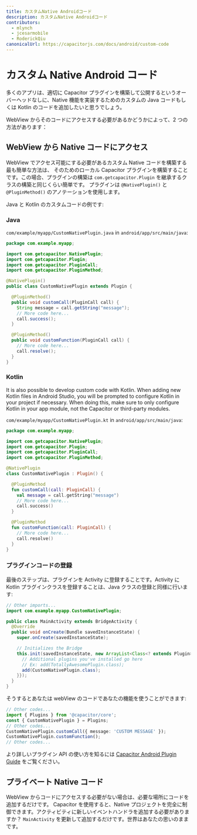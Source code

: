 ```yaml
---
title: カスタムNative Androidコード
description: カスタムNative Androidコード
contributors:
  - mlynch
  - jcesarmobile
  - RoderickQiu
canonicalUrl: https://capacitorjs.com/docs/android/custom-code
---
```


# カスタム Native Android コード

多くのアプリは、適切に Capacitor プラグインを構築して公開するというオーバーヘッドなしに、Native 機能を実装するためのカスタムの Java コードもしくは Kotlin のコードを追加したいと思うでしょう。

WebView からそのコードにアクセスする必要があるかどうかによって、2 つの方法があります：

## WebView から Native コードにアクセス

WebView でアクセス可能にする必要があるカスタム Native コードを構築する最も簡単な方法は、
そのためのローカル Capacitor プラグインを構築することです。この場合、プラグインの構築は `com.getcapacitor.Plugin` を継承するクラスの構築と同じくらい簡単です。
プラグインは `@NativePlugin()` と `@PluginMethod()` のアノテーションを使用します。

Java と Kotlin のカスタムコードの例です:

### Java

`com/example/myapp/CustomNativePlugin.java` in `android/app/src/main/java`:

```java
package com.example.myapp;

import com.getcapacitor.NativePlugin;
import com.getcapacitor.Plugin;
import com.getcapacitor.PluginCall;
import com.getcapacitor.PluginMethod;

@NativePlugin()
public class CustomNativePlugin extends Plugin {

  @PluginMethod()
  public void customCall(PluginCall call) {
    String message = call.getString("message");
    // More code here...
    call.success();
  }

  @PluginMethod()
  public void customFunction(PluginCall call) {
    // More code here...
    call.resolve();
  }
}
```

### Kotlin

It is also possible to develop custom code with Kotlin. When adding new Kotlin files in Android Studio, you will be prompted to configure Kotlin in your project if necessary. When doing this, make sure to only configure Kotlin in your app module, not the Capacitor or third-party modules.

`com/example/myapp/CustomNativePlugin.kt` in `android/app/src/main/java`:

```kotlin
package com.example.myapp;

import com.getcapacitor.NativePlugin;
import com.getcapacitor.Plugin;
import com.getcapacitor.PluginCall;
import com.getcapacitor.PluginMethod;

@NativePlugin
class CustomNativePlugin : Plugin() {

  @PluginMethod
  fun customCall(call: PluginCall) {
    val message = call.getString("message")
    // More code here...
    call.success()
  }

  @PluginMethod
  fun customFunction(call: PluginCall) {
    // More code here...
    call.resolve()
  }
}
```

### プラグインコードの登録

最後のステップは、プラグインを Activity に登録することです。Activity に Kotlin プラグインクラスを登録することは、Java クラスの登録と同様に行います:

```java
// Other imports...
import com.example.myapp.CustomNativePlugin;

public class MainActivity extends BridgeActivity {
  @Override
  public void onCreate(Bundle savedInstanceState) {
    super.onCreate(savedInstanceState);

    // Initializes the Bridge
    this.init(savedInstanceState, new ArrayList<Class<? extends Plugin>>() {{
      // Additional plugins you've installed go here
      // Ex: add(TotallyAwesomePlugin.class);
      add(CustomNativePlugin.class);
    }});
  }
}
```

そうするとあなたは webView のコードであなたの機能を使うことができます:

```typescript
// Other codes...
import { Plugins } from '@capacitor/core';
const { CustomNativePlugin } = Plugins;
// Other codes...
CustomNativePlugin.customCall({ message: 'CUSTOM MESSAGE' });
CustomNativePlugin.customFunction();
// Other codes...
```

より詳しいプラグイン API の使い方を知るには [Capacitor Android Plugin Guide](/docs/plugins/android) をご覧ください。

## プライベート Native コード

WebView からコードにアクセスする必要がない場合は、必要な場所にコードを追加するだけです。
Capacitor を使用すると、Native プロジェクトを完全に制御できます。アクティビティに新しいイベントハンドラを追加する必要がありますか？ `MainActivity` を更新して追加するだけです。世界はあなたの思いのままです。
